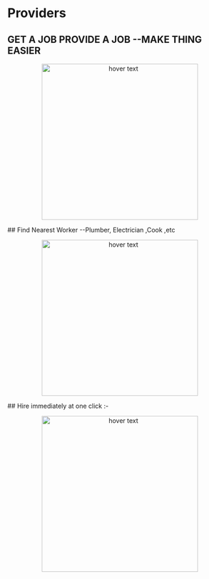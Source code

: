 # Providers
## GET A JOB PROVIDE A JOB --MAKE THING EASIER  
<p align="center">
  <img src="https://user-images.githubusercontent.com/47109963/93013438-10a80d00-f5c6-11ea-8299-71fbb054db54.jpeg" width="350" title="hover text">
 
</p>
 ## Find Nearest Worker --Plumber, Electrician ,Cook ,etc 
<p align="center">
  <img src="https://user-images.githubusercontent.com/47109963/93013432-0a199580-f5c6-11ea-9c3e-a614e0cd2c0b.jpeg" width="350" title="hover text">
 
</p>
 ## Hire immediately at one click :-
<p align="center">
  <img src="https://user-images.githubusercontent.com/47109963/93013435-0ede4980-f5c6-11ea-82a8-7e5d23633fc4.jpeg" width="350" title="hover text">
 
</p>
